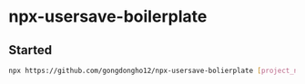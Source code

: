 # npx-usersave-boilerplate
## Started
```bash
npx https://github.com/gongdongho12/npx-usersave-bolierplate [project_name]
```